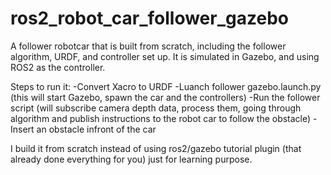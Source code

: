 # ros2_robot_car_follower_gazebo
A follower robotcar that is built from scratch, including the follower algorithm, URDF, and controller set up. It is simulated in Gazebo, and using ROS2 as the controller.

Steps to run it:
-Convert Xacro to URDF
-Luanch follower gazebo.launch.py (this will start Gazebo, spawn the car and the controllers)
-Run the follower script (will subscribe camera depth data, process them, going through algorithm and publish instructions to the robot car to follow the obstacle)
-Insert an obstacle infront of the car

I build it from scratch instead of using ros2/gazebo tutorial plugin (that already done everything for you) just for learning purpose.
